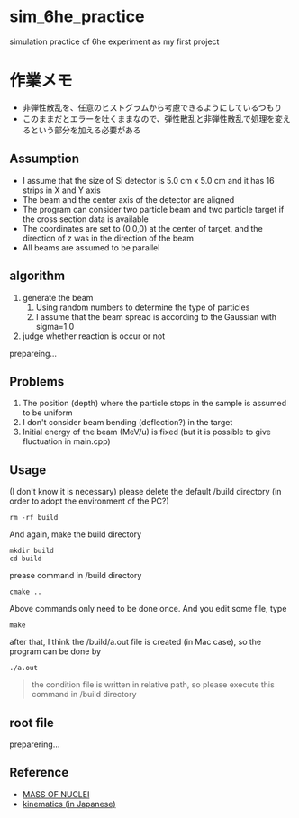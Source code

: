 # sim_6he_practice
simulation practice of 6he experiment as my first project

# 作業メモ
* 非弾性散乱を、任意のヒストグラムから考慮できるようにしているつもり
* このままだとエラーを吐くままなので、弾性散乱と非弾性散乱で処理を変えるという部分を加える必要がある

## Assumption
* I assume that the size of Si detector is 5.0 cm x 5.0 cm and it has 16 strips in X and Y axis
* The beam and the center axis of the detector are aligned
* The program can consider two particle beam and two particle target if the cross section data is available
* The coordinates are set to (0,0,0) at the center of target, and the direction of z was in the direction of the beam
* All beams are assumed to be parallel

## algorithm
1. generate the beam
   1. Using random numbers to determine the type of particles
   2. I assume that the beam spread is according to the Gaussian with sigma=1.0
2. judge whether reaction is occur or not

prepareing...

## Problems
1. The position (depth) where the particle stops in the sample is assumed to be uniform
2. I don't consider beam bending (deflection?) in the target
3. Initial energy of the beam (MeV/u) is fixed (but it is possible to give fluctuation in main.cpp)

## Usage
(I don't know it is necessary) please delete the default /build directory (in order to adopt the environment of the PC?)
```console
rm -rf build
```
And again, make the build directory
```console
mkdir build
cd build
```
 prease command in /build directory
```console
cmake ..
```
Above commands only need to be done once. And you edit some file, type
``` console
make
```
after that, I think the /build/a.out file is created (in Mac case), so the program can be done by
```console
./a.out
```
> the condition file is written in relative path, so please execute this command in /build directory

## root file
preparering...


## Reference
* [MASS OF NUCLEI](http://amdc.impcas.ac.cn/index.html)
* [kinematics (in Japanese)](http://lambda.phys.tohoku.ac.jp/~miwa9/monte_carlo/kinematics.pdf)
